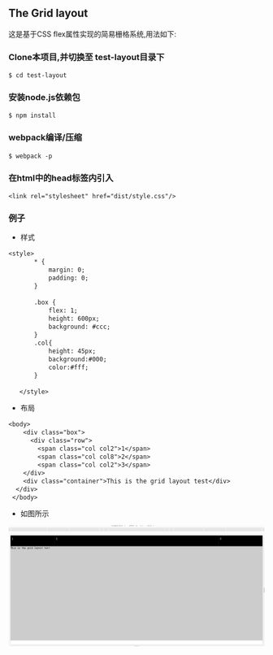 ## The Grid layout

这是基于CSS flex属性实现的简易栅格系统,用法如下:

### Clone本项目,并切换至 test-layout目录下

```
$ cd test-layout 
```

### 安装node.js依赖包

```
$ npm install
```

### webpack编译/压缩

```
$ webpack -p
```

### 在html中的head标签内引入

```
<link rel="stylesheet" href="dist/style.css"/>
```

### 例子

 * 样式
 ```
 <style>
		* {
			margin: 0;
			padding: 0;
		}
		
		.box {
			flex: 1;
			height: 600px;
			background: #ccc;
		}
		.col{
			height: 45px;
			background:#000;
			color:#fff;
		}
		
	</style>
 ```
 
 * 布局

 ```
 <body>
	 <div class="box">
	   <div class="row">
	     <span class="col col2">1</span>
	     <span class="col col8">2</span>
	     <span class="col col2">3</span>
     </div>
     <div class="container">This is the grid layout test</div>
   </div>
  </body>  
 ```
 * 如图所示

  <img src="doc/img/tl01.png" />